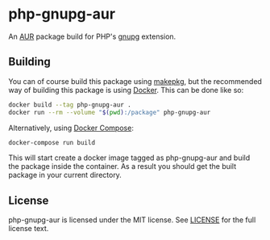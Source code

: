 # php-gnupg-aur
An [AUR] package build for PHP's [gnupg] extension.

## Building
You can of course build this package using [makepkg], but the recommended way
of building this package is using [Docker].  This can be done like so:

```bash
docker build --tag php-gnupg-aur .
docker run --rm --volume "$(pwd):/package" php-gnupg-aur
```

Alternatively, using [Docker Compose]:

```bash
docker-compose run build
```

This will start create a docker image tagged as php-gnupg-aur and build the
package inside the container.  As a result you should get the built package in
your current directory.

## License
php-gnupg-aur is licensed under the MIT license.  See [LICENSE] for the full
license text.

[AUR]: https://aur.archlinux.org/
[gnupg]: https://pecl.php.net/package/gnupg
[makepkg]: https://wiki.archlinux.org/index.php/Makepkg
[Docker]: https://www.docker.com/
[Docker Compose]: https://docs.docker.com/compose/
[LICENSE]: https://github.com/nubs/php-gnupg-aur/blob/master/LICENSE
